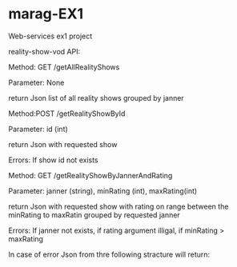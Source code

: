 # marag-EX1
Web-services ex1 project

reality-show-vod API:

Method: GET /getAllRealityShows

Parameter: None

return Json list of all reality shows grouped by janner


Method:POST /getRealityShowById

Parameter: id (int)

return Json with requested show

Errors: If show id not exists


Method: GET /getRealityShowByJannerAndRating

Parameter: janner (string), minRating (int), maxRating(int)

return Json with requested show with rating on range between the minRating to maxRatin grouped by requested janner

Errors: If janner not exists, if rating argument illigal, if minRating > maxRating


In case of error Json from thre following stracture will return:

